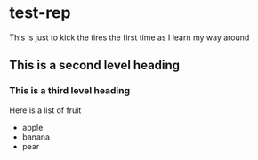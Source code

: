 test-rep
========

This is just to kick the tires the first time as I learn my way around

## This is a second level heading
### This is a third level heading

Here is a list of fruit
* apple
* banana
* pear
